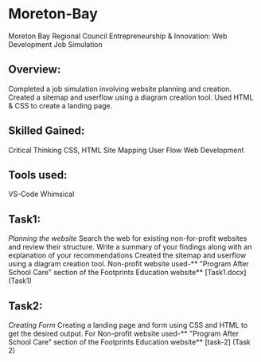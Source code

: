 # Moreton-Bay
Moreton Bay Regional Council Entrepreneurship & Innovation: Web Development Job Simulation

## Overview:
  Completed a job simulation involving website planning and creation. 
  Created a sitemap and userflow using a diagram creation tool.
  Used HTML & CSS to create a landing page.

## Skilled Gained:
  Critical Thinking
  CSS, HTML
  Site Mapping
  User Flow
  Web Development

## Tools used:
  VS-Code 
  Whimsical

## Task1:
*Planning the website*
  Search the web for existing non-for-profit websites and review their structure.
  Write a summary of your findings along with an explanation of your recommendations
  Created the sitemap and userflow using a diagram creation tool.
  Non-profit website used-** "Program After School Care" section of the Footprints Education website**
  [Task1.docx] (Task1)

## Task2:
*Creating Form*
  Creating a landing page and form using CSS and HTML to get the desired output.
  For Non-profit website used-** "Program After School Care" section of the Footprints Education website**
  [task-2] (Task 2)
